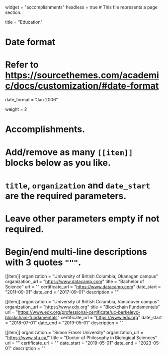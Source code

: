 widget = "accomplishments"
headless = true  # This file represents a page section.

title = "Education"

# Date format
#   Refer to https://sourcethemes.com/academic/docs/customization/#date-format
date_format = "Jan 2006"

weight = 2

# Accomplishments.
#   Add/remove as many `[[item]]` blocks below as you like.
#   `title`, `organization` and `date_start` are the required parameters.
#   Leave other parameters empty if not required.
#   Begin/end multi-line descriptions with 3 quotes `"""`.

[[item]]
  organization = "University of British Columbia, Okanagan campus"
  organization_url = "https://www.datacamp.com"
  title = "Bachelor of Science"
  url = ""
  certificate_url = "https://www.datacamp.com"
  date_start = "2011-09-01"
  date_end = "2017-09-01"
  description = ""
  
[[item]]
  organization = "University of British Columbia, Vancouver campus"
  organization_url = "https://www.edx.org"
  title = "Blockchain Fundamentals"
  url = "https://www.edx.org/professional-certificate/uc-berkeleyx-blockchain-fundamentals"
  certificate_url = "https://www.edx.org"
  date_start = "2018-07-01"
  date_end = "2019-05-01"
  description = ""

[[item]]
  organization = "Simon Fraser University"
  organization_url = "https://www.sfu.ca/"
  title = "Doctor of Philosophy in Biological Sciences"
  url = ""
  certificate_url = ""
  date_start = "2019-05-01"
  date_end = "2023-05-01"
  description = ""

  
